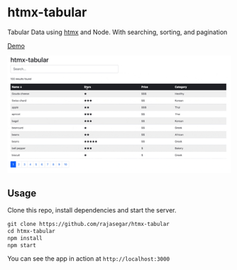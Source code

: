 # htmx-tabular

Tabular Data using [htmx](https://htmx.org) and Node.
With searching, sorting, and pagination


[Demo](https://htmx-tabular.herokuapp.com)

![htmx tabular demo gif](htmx-tabular-demo.gif)

## Usage
Clone this repo, install dependencies and start the server.
```
git clone https://github.com/rajasegar/htmx-tabular
cd htmx-tabular
npm install
npm start
```

You can see the app in action at `http://localhost:3000`
